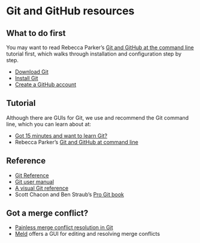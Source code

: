 # Git and GitHub resources

## What to do first

You may want to read Rebecca Parker’s [Git and GitHub at the command line](http://newtfire.org/dh/explainGitShell.html) tutorial first, which walks through installation and configuration step by step.

* [Download Git](https://git-scm.com/downloads)
* [Install Git](https://git-scm.com/book/en/v2/Getting-Started-Installing-Git)
* [Create a GitHub account](https://github.com/)

## Tutorial

Although there are GUIs for Git, we use and recommend the Git command line, which you can learn about at:

* [Got 15 minutes and want to learn Git?](https://try.github.io/levels/1/challenges/1)
* Rebecca Parker’s [Git and GitHub at command line](http://newtfire.org/dh/explainGitShell.html)

## Reference

* [Git Reference](http://gitref.org/)
* [Git user manual](https://www.kernel.org/pub/software/scm/git/docs/user-manual.html)
* [A visual Git reference](http://marklodato.github.io/visual-git-guide/index-en.html)
* Scott Chacon and Ben Straub’s [Pro Git book](https://git-scm.com/book/en/v2)
## Got a merge conflict?

* [Painless merge conflict resolution in Git](http://blog.wuwon.id.au/2010/09/painless-merge-conflict-resolution-in.html)
* [Meld](http://meldmerge.org/) offers a GUI for editing and resolving merge conflicts